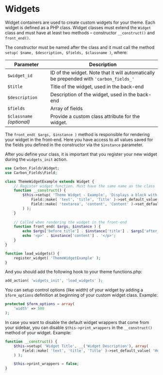 # Widgets

Widget containers are used to create custom widgets for your theme. Each widget is defined as a PHP class. Widget classes must extend the `Widget` class and must have at least two methods – constructor `__construct()` and `front_end()`.

The constructor must be named after the class and it must call the method `setup( $name, $description, $fields, $classname )`, where:

| Parameter                 | Description                                                                     |
| ------------------------- | ------------------------------------------------------------------------------- |
| `$widget_id`              | ID of the widget. Note that it will automatically be prepended with `'carbon_fields_'` |
| `$title`                  | Title of the widget, used in the back-end                                       |
| `$description`            | Description of the widget, used in the back-end                                 |
| `$fields`                 | Array of fields                                                                 |
| `$classname` *(optional)* | Provide a custom class attribute for the widget.                                |

The `front_end( $args, $instance )` method is responsible for rendering your widget in the front-end. Here you have access to all values saved for the fields you defined in the constructor via the `$instance` parameter.

After you define your class, it is important that you register your new widget during the `widgets_init` action.

```php
use Carbon_Fields\Widget;
use Carbon_Fields\Field;

class ThemeWidgetExample extends Widget {
    // Register widget function. Must have the same name as the class
    function __construct() {
        $this->setup( 'Theme Widget - Example', 'Displays a block with title/text', array(
            Field::make( 'text', 'title', 'Title' )->set_default_value( 'Hello World!') ,
            Field::make( 'textarea', 'content', 'Content' )->set_default_value( 'Lorem Ipsum dolor sit amet' )
        ) );
    }
    
    // Called when rendering the widget in the front-end
    function front_end( $args, $instance ) {
        echo $args['before_title'] . $instance['title'] . $args['after_title'];
        echo '<p>' . $instance['content'] . '</p>';
    }
}

function load_widgets() {
    register_widget( 'ThemeWidgetExample' );
}
```

And you should add the following hook to your theme functions.php:

```php
add_action( 'widgets_init', 'load_widgets' );
```

You can setup control options (like width) of your widget by adding a `$form_options` definition at beginning of your custom widget class. Example:

```php
protected $form_options = array(
    'width' => 500
);
```

In case you want to disable the default widget wrappers that come from your sidebar, you can disable `$this->print_wrappers` in the `__construct()` method of your widget. Example:

```php
function __construct() {
    $this->setup( 'Widget Title', __('Widget Description'), array(
        Field::make( 'text', 'title', 'Title' )->set_default_value( 'Hello World!' ),
    ) );

    $this->print_wrappers = false;
}
```